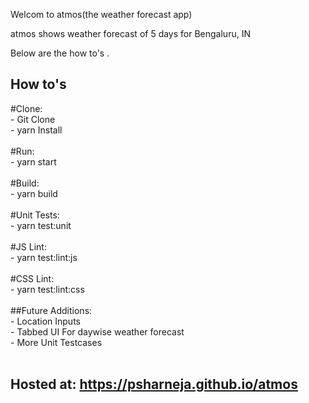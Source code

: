 Welcom to atmos(the weather forecast app)

atmos shows weather forecast of 5 days for Bengaluru, IN

Below are the how to's .<br>


## How to's
  #Clone: <br>
    - Git Clone<br>
    - yarn Install <br>
  <br>
  #Run:<br>
    - yarn start
  <br><br>
  #Build:<br>
    - yarn build
  <br><br>
  #Unit Tests:<br>
    - yarn test:unit<br>
    <br>
  #JS Lint:<br>
    - yarn test:lint:js<br>
    <br>
  #CSS Lint:<br>
    - yarn test:lint:css<br>
  <br>
  ##Future Additions:<br>
    - Location Inputs<br>
    - Tabbed UI For daywise weather forecast<br>
    - More Unit Testcases<br>
  <br>
  ## Hosted at: https://psharneja.github.io/atmos<br><br><br><br>
